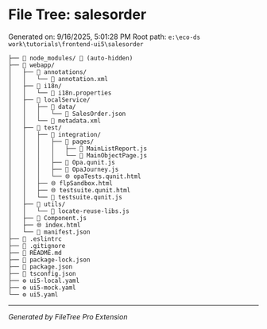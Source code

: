 # File Tree: salesorder

Generated on: 9/16/2025, 5:01:28 PM
Root path: `e:\eco-ds work\tutorials\frontend-ui5\salesorder`

```
├── 📁 node_modules/ 🚫 (auto-hidden)
├── 📁 webapp/
│   ├── 📁 annotations/
│   │   └── 📄 annotation.xml
│   ├── 📁 i18n/
│   │   └── 📄 i18n.properties
│   ├── 📁 localService/
│   │   ├── 📁 data/
│   │   │   └── 📄 SalesOrder.json
│   │   └── 📄 metadata.xml
│   ├── 📁 test/
│   │   ├── 📁 integration/
│   │   │   ├── 📁 pages/
│   │   │   │   ├── 📄 MainListReport.js
│   │   │   │   └── 📄 MainObjectPage.js
│   │   │   ├── 📄 Opa.qunit.js
│   │   │   ├── 📄 OpaJourney.js
│   │   │   └── 🌐 opaTests.qunit.html
│   │   ├── 🌐 flpSandbox.html
│   │   ├── 🌐 testsuite.qunit.html
│   │   └── 📄 testsuite.qunit.js
│   ├── 📁 utils/
│   │   └── 📄 locate-reuse-libs.js
│   ├── 📄 Component.js
│   ├── 🌐 index.html
│   └── 📄 manifest.json
├── 📄 .eslintrc
├── 🚫 .gitignore
├── 📖 README.md
├── 📄 package-lock.json
├── 📄 package.json
├── 📄 tsconfig.json
├── ⚙️ ui5-local.yaml
├── ⚙️ ui5-mock.yaml
└── ⚙️ ui5.yaml
```

---
*Generated by FileTree Pro Extension*